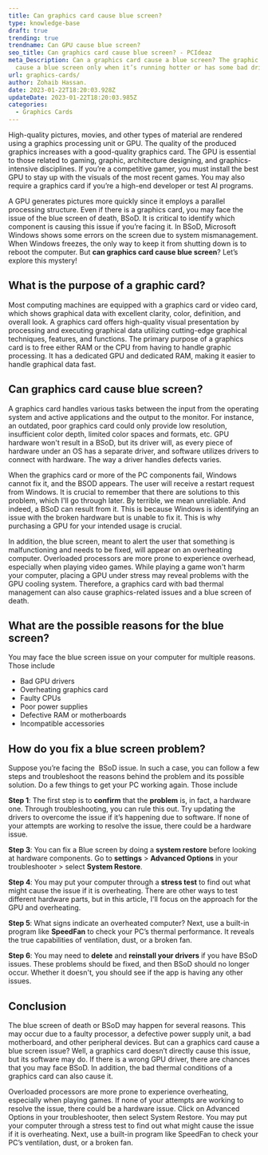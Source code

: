 ```yaml
---
title: Can graphics card cause blue screen?
type: knowledge-base
draft: true
trending: true
trendname: Can GPU cause blue screen?
seo_title: Can graphics card cause blue screen? - PCIdeaz
meta_Description: Can a graphics card cause a blue screen? The graphic card can
  cause a blue screen only when it’s running hotter or has some bad drivers.
url: graphics-cards/
author: Zohaib Hassan.
date: 2023-01-22T18:20:03.928Z
updateDate: 2023-01-22T18:20:03.985Z
categories:
  - Graphics Cards
---
```

High-quality pictures, movies, and other types of material are rendered using a graphics processing unit or GPU. The quality of the produced graphics increases with a good-quality graphics card. The GPU is essential to those related to gaming, graphic, architecture designing, and graphics-intensive disciplines. If you’re a competitive gamer, you must install the best GPU to stay up with the visuals of the most recent games. You may also require a graphics card if you’re a high-end developer or test AI programs. 

A GPU generates pictures more quickly since it employs a parallel processing structure. Even if there is a graphics card, you may face the issue of the blue screen of death, BSoD. It is critical to identify which component is causing this issue if you’re facing it. In BSoD, Microsoft Windows shows some errors on the screen due to system mismanagement. When Windows freezes, the only way to keep it from shutting down is to reboot the computer. But **can graphics card cause blue screen**? Let’s explore this mystery!

## What is the purpose of a graphic card?

Most computing machines are equipped with a graphics card or video card, which shows graphical data with excellent clarity, color, definition, and overall look. A graphics card offers high-quality visual presentation by processing and executing graphical data utilizing cutting-edge graphical techniques, features, and functions. The primary purpose of a graphics card is to free either RAM or the CPU from having to handle graphic processing. It has a dedicated GPU and dedicated RAM, making it easier to handle graphical data fast. 

## Can graphics card cause blue screen?

A graphics card handles various tasks between the input from the operating system and active applications and the output to the monitor. For instance, an outdated, poor graphics card could only provide low resolution, insufficient color depth, limited color spaces and formats, etc. GPU hardware won't result in a BSoD, but its driver will, as every piece of hardware under an OS has a separate driver, and software utilizes drivers to connect with hardware. The way a driver handles defects varies.

When the graphics card or more of the PC components fail, Windows cannot fix it, and the BSOD appears. The user will receive a restart request from Windows. It is crucial to remember that there are solutions to this problem, which I'll go through later. By terrible, we mean unreliable. And indeed, a BSoD can result from it. This is because Windows is identifying an issue with the broken hardware but is unable to fix it. This is why purchasing a GPU for your intended usage is crucial.

In addition, the blue screen, meant to alert the user that something is malfunctioning and needs to be fixed, will appear on an overheating computer. Overloaded processors are more prone to experience overhead, especially when playing video games. While playing a game won't harm your computer, placing a GPU under stress may reveal problems with the GPU cooling system. Therefore, a graphics card with bad thermal management can also cause graphics-related issues and a blue screen of death. 

## What are the possible reasons for the blue screen?

You may face the blue screen issue on your computer for multiple reasons. Those include

* Bad GPU drivers
* Overheating graphics card
* Faulty CPUs
* Poor power supplies
* Defective RAM or motherboards
* Incompatible accessories

## How do you fix a blue screen problem?

Suppose you’re facing the  BSoD issue. In such a case, you can follow a few steps and troubleshoot the reasons behind the problem and its possible solution. Do a few things to get your PC working again. Those include

**Step 1**: The first step is to **confirm** that the **problem** is, in fact, a hardware one. Through troubleshooting, you can rule this out. Try updating the drivers to overcome the issue if it’s happening due to software. If none of your attempts are working to resolve the issue, there could be a hardware issue.

**Step 3**: You can fix a Blue screen by doing a **system restore** before looking at hardware components. Go to **settings** > **Advanced Options** in your troubleshooter > select **System Restore**.

**Step 4**: You may put your computer through a **stress test** to find out what might cause the issue if it is overheating. There are other ways to test different hardware parts, but in this article, I'll focus on the approach for the GPU and overheating.

**Step 5**: What signs indicate an overheated computer? Next, use a built-in program like **SpeedFan** to check your PC’s thermal performance. It reveals the true capabilities of ventilation, dust, or a broken fan.

**Step 6**: You may need to **delete** and **reinstall your drivers** if you have BSoD issues. These problems should be fixed, and then BSoD should no longer occur. Whether it doesn't, you should see if the app is having any other issues.

## Conclusion

The blue screen of death or BSoD may happen for several reasons. This may occur due to a faulty processor, a defective power supply unit, a bad motherboard, and other peripheral devices. But can a graphics card cause a blue screen issue? Well, a graphics card doesn’t directly cause this issue, but its software may do. If there is a wrong GPU driver, there are chances that you may face BSoD. In addition, the bad thermal conditions of a graphics card can also cause it.

Overloaded processors are more prone to experience overheating, especially when playing games. If none of your attempts are working to resolve the issue, there could be a hardware issue. Click on Advanced Options in your troubleshooter, then select System Restore. You may put your computer through a stress test to find out what might cause the issue if it is overheating. Next, use a built-in program like SpeedFan to check your PC’s ventilation, dust, or a broken fan.
